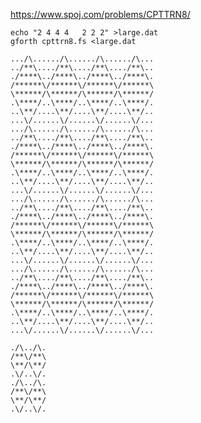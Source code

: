 https://www.spoj.com/problems/CPTTRN8/

    echo "2 4 4 4   2 2 2" >large.dat
    gforth cpttrn8.fs <large.dat

    .../\....../\....../\....../\...
    ../**\..../**\..../**\..../**\..
    ./****\../****\../****\../****\.
    /******\/******\/******\/******\
    \******/\******/\******/\******/
    .\****/..\****/..\****/..\****/.
    ..\**/....\**/....\**/....\**/..
    ...\/......\/......\/......\/...
    .../\....../\....../\....../\...
    ../**\..../**\..../**\..../**\..
    ./****\../****\../****\../****\.
    /******\/******\/******\/******\
    \******/\******/\******/\******/
    .\****/..\****/..\****/..\****/.
    ..\**/....\**/....\**/....\**/..
    ...\/......\/......\/......\/...
    .../\....../\....../\....../\...
    ../**\..../**\..../**\..../**\..
    ./****\../****\../****\../****\.
    /******\/******\/******\/******\
    \******/\******/\******/\******/
    .\****/..\****/..\****/..\****/.
    ..\**/....\**/....\**/....\**/..
    ...\/......\/......\/......\/...
    .../\....../\....../\....../\...
    ../**\..../**\..../**\..../**\..
    ./****\../****\../****\../****\.
    /******\/******\/******\/******\
    \******/\******/\******/\******/
    .\****/..\****/..\****/..\****/.
    ..\**/....\**/....\**/....\**/..
    ...\/......\/......\/......\/...

    ./\../\.
    /**\/**\
    \**/\**/
    .\/..\/.
    ./\../\.
    /**\/**\
    \**/\**/
    .\/..\/.
